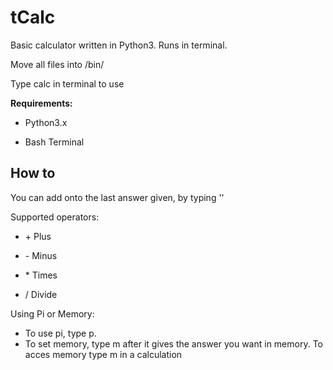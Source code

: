 # tCalc
Basic calculator written in Python3. Runs in terminal.

Move all files into /bin/

Type calc in terminal to use

**Requirements:** 
 - Python3.x
 
 - Bash Terminal

How to
--
You can add onto the last answer given, by typing '<operator><Number or value>'

Supported operators:

 - \+ Plus
 
 - \- Minus
 
 - \* Times
 
 - \/ Divide
 
Using Pi or Memory:
 - To use pi, type p.
 - To set memory, type m after it gives the answer you want in memory. To acces memory type m in a calculation
